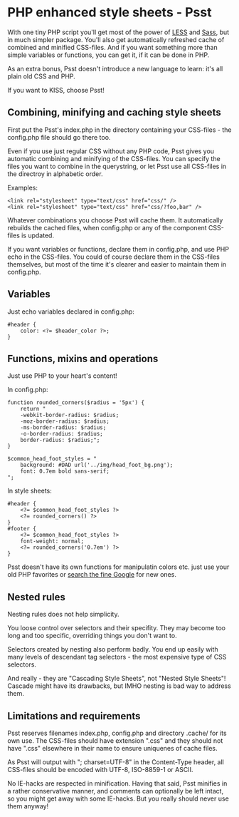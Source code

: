 # PHP enhanced style sheets - Psst

With one tiny PHP script you'll get most of the power of [LESS](http://lesscss.org/) and [Sass](http://sass-lang.com/), but in much simpler package. You'll also get automatically refreshed cache of combined and minified CSS-files. And if you want something more than simple variables or functions, you can get it, if it can be done in PHP.

As an extra bonus, Psst doesn't introduce a new language to learn: it's all plain old CSS and PHP.

If you want to KISS, choose Psst! 

## Combining, minifying and caching style sheets
First put the Psst's index.php in the directory containing your CSS-files - the config.php file should go there too.  

Even if you use just regular CSS without any PHP code, Psst gives you automatic combining and minifying of the CSS-files. You can specify the files you want to combine in the querystring, or let Psst use all CSS-files in the directroy in alphabetic order.

Examples:

	<link rel="stylesheet" type="text/css" href="css/" />
	<link rel="stylesheet" type="text/css" href="css/?foo,bar" />

Whatever combinations you choose Psst will cache them. It automatically rebuilds the cached files, when config.php or any of the component CSS-files is updated.

If you want variables or functions, declare them in config.php, and use PHP echo in the CSS-files. You could of course declare them in the CSS-files themselves, but most of the time it's clearer and easier to maintain them in config.php.

## Variables
Just echo variables declared in config.php:

	#header {
		color: <?= $header_color ?>;
	}

## Functions, mixins and operations
Just use PHP to your heart's content!

In config.php:

	function rounded_corners($radius = '5px') {
		return "
		-webkit-border-radius: $radius;
		-moz-border-radius: $radius;
		-ms-border-radius: $radius;
		-o-border-radius: $radius;
		border-radius: $radius;";
	}

	$common_head_foot_styles = "
		background: #DAD url('../img/head_foot_bg.png');
		font: 0.7em bold sans-serif;		
	";

In style sheets: 

	#header {
		<?= $common_head_foot_styles ?>
		<?= rounded_corners() ?>
	}
	#footer {
		<?= $common_head_foot_styles ?>
		font-weight: normal;
		<?= rounded_corners('0.7em') ?>
	}

Psst doesn't have its own functions for manipulatin colors etc. just use your old PHP favorites or [search the fine Google](http://www.google.com/search?q=php+color+manipulation) for new ones.

## Nested rules
Nesting rules does not help simplicity. 

You loose control over selectors and their specifity. They may become too long and too specific, overriding things you don't want to. 

Selectors created by nesting also perform badly. You end up easily with many levels of descendant tag selectors - the most expensive type of CSS selectors. 

And really - they are "Cascading Style Sheets", not "Nested Style Sheets"! Cascade might have its drawbacks, but IMHO nesting is bad way to address them.

## Limitations and requirements
Psst reserves filenames index.php, config.php and directory .cache/ for its own use. The CSS-files should have extension ".css" and they should not have ".css" elsewhere in their name to ensure uniquenes of cache files. 

As Psst will output with "; charset=UTF-8" in the Content-Type header, all CSS-files should be encoded with UTF-8, ISO-8859-1 or ASCII.

No IE-hacks are respected in minification. Having that said, Psst minifies in a rather conservative manner, and comments can optionally be left intact, so you might get away with some IE-hacks. But you really should never use them anyway!
	